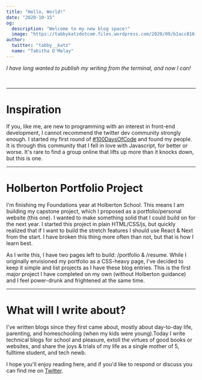 ```yaml
---
title: "Hello, World!"
date: "2020-10-15"
og:
  description: "Welcome to my new blog space!"
  image: "https://tabbykatzdotcom.files.wordpress.com/2020/09/b1acc816-c6a9-4330-b196-63cbb725ff3a.jpg"
author:
  twitter: "tabby__katz"
  name: "Tabitha O'Melay"
---
```


_I have long wanted to publish my writing from the terminal, and now I can!_

<br>

---

# Inspiration

<p>If you, like me, are new to programming with an interest in front-end
development, I cannot recommend the twitter dev community strongly enough. I
started my first round of <a href ="https://www.100daysofcode.com">#100DaysOfCode</a> and found my people. It
is through this community that I fell in love with Javascript, for better or
worse. It's rare to find a group online that lifts up more than it knocks down,
	but this is one.

---

# Holberton Portfolio Project #

<p>I'm finishing my Foundations year at Holberton School. This means I am
building my capstone project, which I proposed as a portfolio/personal website
(this one). I wanted to make something solid that I could build on for the next
year. I started this project in plain HTML/CSS/js, but quickly realized that if
I want to build the stretch features I should use React & Next from the start. I have broken this thing more often than not, but that is how I learn best.</p>
<p>As I write this, I have two pages left to build: /portfolio & /resume. While
I originally envisioned my portfolio as a CSS-heavy page, I've decided to keep
it simple and list projects as I have these blog entries. This is the first
major project I have completed on my own (without Holberton guidance) and I
feel power-drunk and frightened at the same time.</p>

---

# What will I write about?

<p>I've written blogs since they first came about, mostly about day-to-day
life, parenting, and homeschooling (when my kids were young).Today I write
technical blogs for school and pleasure, extoll the virtues of good books or websites, and share the joys & trials of my life as a single mother of 5, fulltime student, and tech newb. </p>

<p>I hope you'll enjoy reading here, and if you'd like to respond or discuss you
can find me on <a href ="https://twitter.com/tabby__katz">Twitter</a>.</p>
